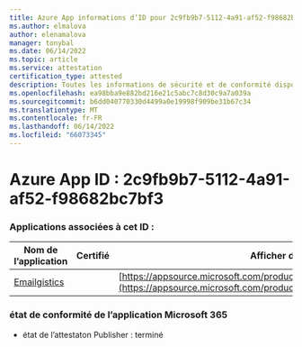 ```yaml
---
title: Azure App informations d’ID pour 2c9fb9b7-5112-4a91-af52-f98682bc7bf3
ms.author: elmalova
author: elenamalova
manager: tonybal
ms.date: 06/14/2022
ms.topic: article
ms.service: attestation
certification_type: attested
description: Toutes les informations de sécurité et de conformité disponibles pour 2c9fb9b7-5112-4a91-af52-f98682bc7bf3.
ms.openlocfilehash: ea98bba9e882bd216e21c5abc7c8d30c9a7a039a
ms.sourcegitcommit: b6dd040770330d4499a0e19998f909be31b67c34
ms.translationtype: MT
ms.contentlocale: fr-FR
ms.lasthandoff: 06/14/2022
ms.locfileid: "66073345"
---
```

# <a name="azure-app-id-2c9fb9b7-5112-4a91-af52-f98682bc7bf3"></a>Azure App ID : 2c9fb9b7-5112-4a91-af52-f98682bc7bf3


### <a name="apps-associated-with-this-id"></a>Applications associées à cet ID :
| **Nom de l’application** | **Certifié** | **Afficher dans AppSource** |
|--------------|---------------|-----------------------|
| [Emailgistics](../forward/emailgistics.emailgistics_shared_email.md) |  | [https://appsource.microsoft.com/product/office/emailgistics.emailgistics_shared_email](https://appsource.microsoft.com/product/office/emailgistics.emailgistics_shared_email) |

### <a name="microsoft-365-app-compliance-status"></a>état de conformité de l’application Microsoft 365
- état de l’attestaton Publisher : terminé
